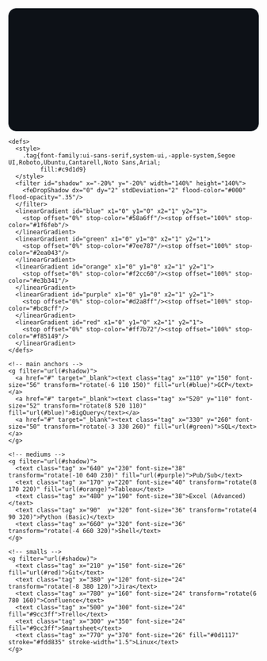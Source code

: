 <!-- TECH STACK CLOUD (fit to Minimal theme) -->
<div style="max-width:780px;margin:0 auto 24px;">
  <svg viewBox="0 0 860 420" width="100%" preserveAspectRatio="xMidYMid meet"
       role="img" aria-labelledby="titleTech descTech"
       style="display:block;background:#0d1117;border:1px solid #30363d;border-radius:16px;">
    <title id="titleTech">Tech Stack</title>
    <desc id="descTech">Word cloud of technical skills</desc>

    <defs>
      <style>
        .tag{font-family:ui-sans-serif,system-ui,-apple-system,Segoe UI,Roboto,Ubuntu,Cantarell,Noto Sans,Arial;
             fill:#c9d1d9}
      </style>
      <filter id="shadow" x="-20%" y="-20%" width="140%" height="140%">
        <feDropShadow dx="0" dy="2" stdDeviation="2" flood-color="#000" flood-opacity=".35"/>
      </filter>
      <linearGradient id="blue" x1="0" y1="0" x2="1" y2="1">
        <stop offset="0%" stop-color="#58a6ff"/><stop offset="100%" stop-color="#1f6feb"/>
      </linearGradient>
      <linearGradient id="green" x1="0" y1="0" x2="1" y2="1">
        <stop offset="0%" stop-color="#7ee787"/><stop offset="100%" stop-color="#2ea043"/>
      </linearGradient>
      <linearGradient id="orange" x1="0" y1="0" x2="1" y2="1">
        <stop offset="0%" stop-color="#f2cc60"/><stop offset="100%" stop-color="#e3b341"/>
      </linearGradient>
      <linearGradient id="purple" x1="0" y1="0" x2="1" y2="1">
        <stop offset="0%" stop-color="#d2a8ff"/><stop offset="100%" stop-color="#bc8cff"/>
      </linearGradient>
      <linearGradient id="red" x1="0" y1="0" x2="1" y2="1">
        <stop offset="0%" stop-color="#ff7b72"/><stop offset="100%" stop-color="#f85149"/>
      </linearGradient>
    </defs>

    <!-- main anchors -->
    <g filter="url(#shadow)">
      <a href="#" target="_blank"><text class="tag" x="110" y="150" font-size="56" transform="rotate(-6 110 150)" fill="url(#blue)">GCP</text></a>
      <a href="#" target="_blank"><text class="tag" x="520" y="110" font-size="52" transform="rotate(8 520 110)" fill="url(#blue)">BigQuery</text></a>
      <a href="#" target="_blank"><text class="tag" x="330" y="260" font-size="50" transform="rotate(-3 330 260)" fill="url(#green)">SQL</text></a>
    </g>

    <!-- mediums -->
    <g filter="url(#shadow)">
      <text class="tag" x="640" y="230" font-size="38" transform="rotate(-10 640 230)" fill="url(#purple)">Pub/Sub</text>
      <text class="tag" x="170" y="220" font-size="40" transform="rotate(8 170 220)" fill="url(#orange)">Tableau</text>
      <text class="tag" x="480" y="190" font-size="38">Excel (Advanced)</text>
      <text class="tag" x="90"  y="320" font-size="36" transform="rotate(4 90 320)">Python (Basic)</text>
      <text class="tag" x="660" y="320" font-size="36" transform="rotate(-4 660 320)">Shell</text>
    </g>

    <!-- smalls -->
    <g filter="url(#shadow)">
      <text class="tag" x="210" y="150" font-size="26" fill="url(#red)">Git</text>
      <text class="tag" x="380" y="120" font-size="24" transform="rotate(-8 380 120)">Jira</text>
      <text class="tag" x="780" y="160" font-size="24" transform="rotate(6 780 160)">Confluence</text>
      <text class="tag" x="500" y="300" font-size="24" fill="#9cc3ff">Trello</text>
      <text class="tag" x="300" y="350" font-size="24" fill="#9cc3ff">Smartsheet</text>
      <text class="tag" x="770" y="370" font-size="26" fill="#0d1117" stroke="#fdd835" stroke-width="1.5">Linux</text>
    </g>
  </svg>
</div>
